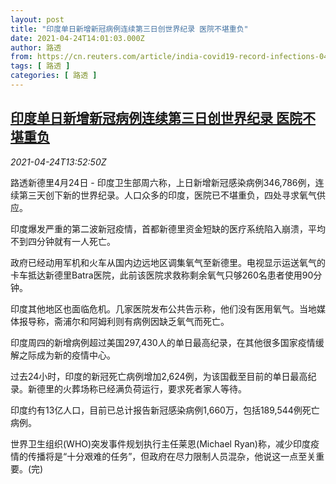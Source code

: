 ```yaml
---
layout: post
title: "印度单日新增新冠病例连续第三日创世界纪录 医院不堪重负"
date: 2021-04-24T14:01:03.000Z
author: 路透
from: https://cn.reuters.com/article/india-covid19-record-infections-0424-idCNKBS2CB0CS
tags: [ 路透 ]
categories: [ 路透 ]
---
```

<!--1619272863000-->
[印度单日新增新冠病例连续第三日创世界纪录 医院不堪重负](https://cn.reuters.com/article/india-covid19-record-infections-0424-idCNKBS2CB0CS)
------

<div>
<div><i>2021-04-24T13:52:50Z</i></div><p>路透新德里4月24日 - 印度卫生部周六称，上日新增新冠感染病例346,786例，连续第三天创下新的世界纪录。人口众多的印度，医院已不堪重负，四处寻求氧气供应。</p><p>印度爆发严重的第二波新冠疫情，首都新德里资金短缺的医疗系统陷入崩溃，平均不到四分钟就有一人死亡。</p><p>政府已经动用军机和火车从国内边远地区调集氧气至新德里。电视显示运送氧气的卡车抵达新德里Batra医院，此前该医院求救称剩余氧气只够260名患者使用90分钟。</p><p>印度其他地区也面临危机。几家医院发布公共告示称，他们没有医用氧气。当地媒体报导称，斋浦尔和阿姆利则有病例因缺乏氧气而死亡。</p><p>印度周四的新增病例超过美国297,430人的单日最高纪录，在其他很多国家疫情缓解之际成为新的疫情中心。</p><p>过去24小时，印度的新冠死亡病例增加2,624例，为该国截至目前的单日最高纪录。新德里的火葬场称已经满负荷运行，要求死者家人等待。</p><p>印度约有13亿人口，目前已总计报告新冠感染病例1,660万，包括189,544例死亡病例。</p><p>世界卫生组织(WHO)突发事件规划执行主任莱恩(Michael Ryan)称，减少印度疫情的传播将是“十分艰难的任务”，但政府在尽力限制人员混杂，他说这一点至关重要。(完)</p>
</div>

